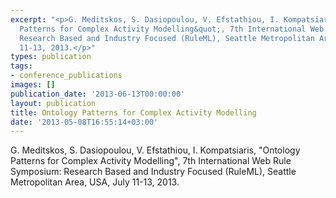 ```yaml
---
excerpt: "<p>G. Meditskos, S. Dasiopoulou, V. Efstathiou, I. Kompatsiaris, &quot;Ontology
  Patterns for Complex Activity Modelling&quot;, 7th International Web Rule Symposium:
  Research Based and Industry Focused (RuleML), Seattle Metropolitan Area, USA, July
  11-13, 2013.</p>"
types: publication
tags:
- conference_publications
images: []
publication_date: '2013-06-13T00:00:00'
layout: publication
title: Ontology Patterns for Complex Activity Modelling
date: '2013-05-08T16:55:14+03:00'
---
```

<p>G. Meditskos, S. Dasiopoulou, V. Efstathiou, I. Kompatsiaris, &quot;Ontology Patterns for Complex Activity Modelling&quot;, 7th International Web Rule Symposium: Research Based and Industry Focused (RuleML), Seattle Metropolitan Area, USA, July 11-13, 2013.</p>
